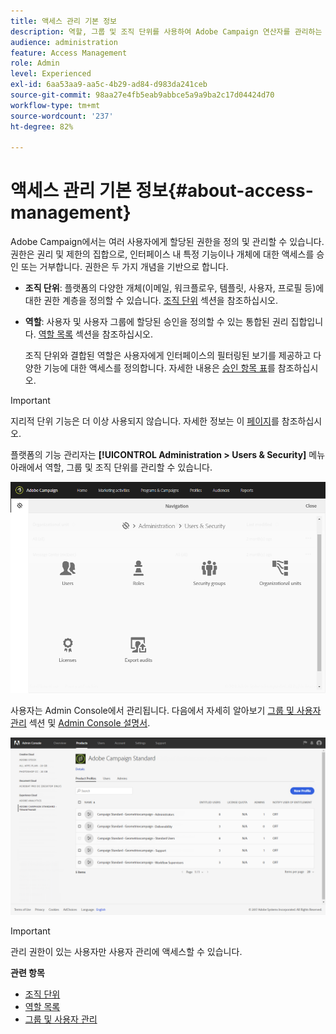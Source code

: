 ```yaml
---
title: 액세스 관리 기본 정보
description: 역할, 그룹 및 조직 단위를 사용하여 Adobe Campaign 연산자를 관리하는 방법을 알아봅니다
audience: administration
feature: Access Management
role: Admin
level: Experienced
exl-id: 6aa53aa9-aa5c-4b29-ad84-d983da241ceb
source-git-commit: 98aa27e4fb5eab9abbce5a9a9ba2c17d04424d70
workflow-type: tm+mt
source-wordcount: '237'
ht-degree: 82%

---
```


# 액세스 관리 기본 정보{#about-access-management}

Adobe Campaign에서는 여러 사용자에게 할당된 권한을 정의 및 관리할 수 있습니다. 권한은 권리 및 제한의 집합으로, 인터페이스 내 특정 기능이나 개체에 대한 액세스를 승인 또는 거부합니다. 권한은 두 가지 개념을 기반으로 합니다.

* **조직 단위**: 플랫폼의 다양한 개체(이메일, 워크플로우, 템플릿, 사용자, 프로필 등)에 대한 권한 계층을 정의할 수 있습니다. [조직 단위](../../administration/using/organizational-units.md) 섹션을 참조하십시오.
* **역할**: 사용자 및 사용자 그룹에 할당된 승인을 정의할 수 있는 통합된 권리 집합입니다. [역할 목록](../../administration/using/list-of-roles.md) 섹션을 참조하십시오.

   조직 단위와 결합된 역할은 사용자에게 인터페이스의 필터링된 보기를 제공하고 다양한 기능에 대한 액세스를 정의합니다. 자세한 내용은 [승인 항목 표](../../administration/using/list-of-roles.md)를 참조하십시오.

>[!IMPORTANT]
>
>지리적 단위 기능은 더 이상 사용되지 않습니다. 자세한 정보는 이 [페이지](../../rn/using/deprecated-features.md)를 참조하십시오.

플랫폼의 기능 관리자는 **[!UICONTROL Administration > Users & Security]** 메뉴 아래에서 역할, 그룹 및 조직 단위를 관리할 수 있습니다.

![사용자 관리 메뉴](assets/user_management_1.png)

사용자는 Admin Console에서 관리됩니다. 다음에서 자세히 알아보기 [그룹 및 사용자 관리](../../administration/using/managing-groups-and-users.md) 섹션 및 [Admin Console 설명서](https://helpx.adobe.com/kr/enterprise/managing/user-guide.html).

![제품 프로필 액세스](assets/user_management_6.png)

>[!IMPORTANT]
>
>관리 권한이 있는 사용자만 사용자 관리에 액세스할 수 있습니다.

**관련 항목**

* [조직 단위](../../administration/using/organizational-units.md)
* [역할 목록](../../administration/using/list-of-roles.md)
* [그룹 및 사용자 관리](../../administration/using/managing-groups-and-users.md)
